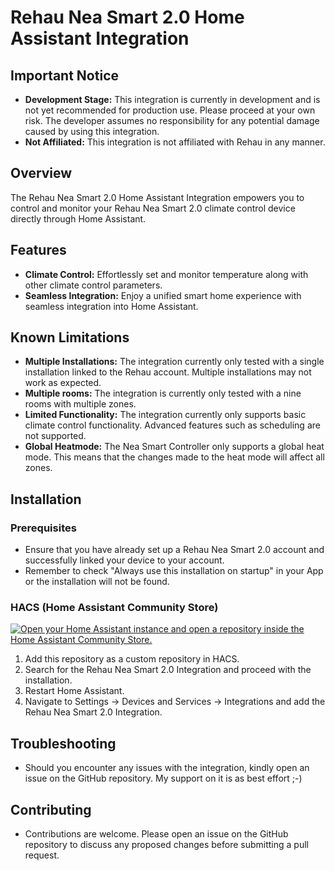 # Rehau Nea Smart 2.0 Home Assistant Integration

## Important Notice
- **Development Stage:** This integration is currently in development and is not yet recommended for production use. Please proceed at your own risk. The developer assumes no responsibility for any potential damage caused by using this integration.
- **Not Affiliated:** This integration is not affiliated with Rehau in any manner.

## Overview

The Rehau Nea Smart 2.0 Home Assistant Integration empowers you to control and monitor your Rehau Nea Smart 2.0 climate control device directly through Home Assistant.

## Features

- **Climate Control:** Effortlessly set and monitor temperature along with other climate control parameters.
- **Seamless Integration:** Enjoy a unified smart home experience with seamless integration into Home Assistant.

## Known Limitations

- **Multiple Installations:** The integration currently only tested with a single installation linked to the Rehau account. Multiple installations may not work as expected.
- **Multiple rooms:** The integration is currently only tested with a nine rooms with multiple zones.
- **Limited Functionality:** The integration currently only supports basic climate control functionality. Advanced features such as scheduling are not supported.
- **Global Heatmode:** The Nea Smart Controller only supports a global heat mode. This means that the changes made to the heat mode will affect all zones.

## Installation

### Prerequisites
- Ensure that you have already set up a Rehau Nea Smart 2.0 account and successfully linked your device to your account.
- Remember to check "Always use this installation on startup" in your App or the installation will not be found.

### HACS (Home Assistant Community Store)
[![Open your Home Assistant instance and open a repository inside the Home Assistant Community Store.](https://my.home-assistant.io/badges/hacs_repository.svg)](https://my.home-assistant.io/redirect/hacs_repository/?repository=rehau-nea-smart-2.0-ha&owner=smazzone)
1. Add this repository as a custom repository in HACS.
2. Search for the Rehau Nea Smart 2.0 Integration and proceed with the installation.
3. Restart Home Assistant.
4. Navigate to Settings -> Devices and Services -> Integrations and add the Rehau Nea Smart 2.0 Integration.

## Troubleshooting
- Should you encounter any issues with the integration, kindly open an issue on the GitHub repository. My support on it is as best effort ;-)

## Contributing
- Contributions are welcome. Please open an issue on the GitHub repository to discuss any proposed changes before submitting a pull request.
